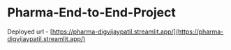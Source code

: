 # Pharma-End-to-End-Project

Deployed url - [https://pharma-digvijaypatil.streamlit.app/](https://pharma-digvijaypatil.streamlit.app/)
